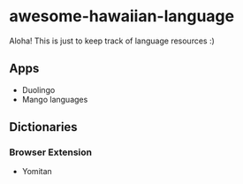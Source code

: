 # awesome-hawaiian-language
Aloha! This is just to keep track of language resources :)

## Apps
* Duolingo
* Mango languages

## Dictionaries

### Browser Extension
* Yomitan
